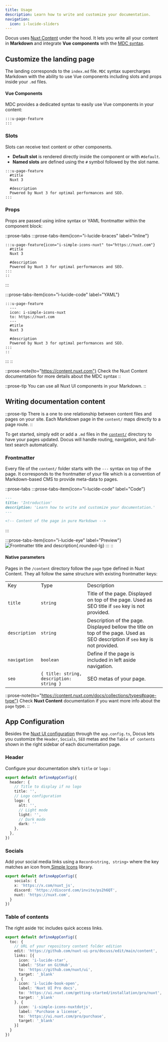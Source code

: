 ```yaml
---
title: Usage
description: Learn how to write and customize your documentation.
navigation:
  icon: i-lucide-sliders
---
```


Docus uses [Nuxt Content](https://content.nuxt.com) under the hood. It lets you write all your content in **Markdown** and integrate **Vue components** with the [MDC syntax](https://content.nuxt.com/docs/files/markdown#mdc-syntax).

## Customize the landing page

The landing corresponds to the `index.md` file. `MDC` syntax supercharges Markdown with the ability to use Vue components including slots and props inside your `.md` files.

#### Vue Components

MDC provides a dedicated syntax to easily use Vue components in your content:

```mdc [content/index.md]
:::u-page-feature
:::
```

### Slots

Slots can receive text content or other components.

- **Default slot** is rendered directly inside the component or with `#default`.
- **Named slots** are defined using the `#` symbol followed by the slot name.

```mdc [index.md]
:::u-page-feature
  #title
  Nuxt 3
  
  #description
  Powered by Nuxt 3 for optimal performances and SEO.
:::
```

### Props

Props are passed using inline syntax or YAML frontmatter within the component block:

::prose-tabs
  :::prose-tabs-item{icon="i-lucide-braces" label="Inline"}
  ```mdc [index.md]
  :::u-page-feature{icon="i-simple-icons-nuxt" to="https://nuxt.com"}
    #title
    Nuxt 3
    
    #description
    Powered by Nuxt 3 for optimal performances and SEO.
  :::
  ::
  ```
  :::

  :::prose-tabs-item{icon="i-lucide-code" label="YAML"}
  ```mdc [index.md]
  :::u-page-feature
    ---
    icon: i-simple-icons-nuxt
    to: https://nuxt.com
    ---
    #title
    Nuxt 3
    
    #description
    Powered by Nuxt 3 for optimal performances and SEO.
  :::
  ::
  ```
  :::
::

::prose-note{to="https://content.nuxt.com"}
Check the Nuxt Content documentation for more details about the MDC syntax
::

::prose-tip
You can use all Nuxt UI components in your Markdown.
::

## Writing documentation content

::prose-tip
There is a one to one relationship between content files and pages on your site. Each Markdown page in the `content/` maps directly to a page route.
::

To get started, simply edit or add a `.md` files in the [`content/`](https://content.nuxt.com/usage/content-directory) directory to have your pages updated. Docus will handle routing, navigation, and full-text search automatically.

### Frontmatter

Every file of the `content/` folder starts with the `---` syntax on top of the page. It corresponds to the frontmatter of your file which is a convention of Markdown-based CMS to provide meta-data to pages.

::prose-tabs
  :::prose-tabs-item{icon="i-lucide-code" label="Code"}
  ```md [content/getting-started/usage.md]
  ---
  title: 'Introduction'
  description: 'Learn how to write and customize your documentation.'
  ---
  
  <!-- Content of the page in pure Markdown -->
  ```
  :::

  :::prose-tabs-item{icon="i-lucide-eye" label="Preview"}
  ![Frontmatter title and description](/frontmatter-preview.png){.rounded-lg}
  :::
::

#### Native parameters

Pages in the `/content` directory follow the `page` type defined in Nuxt Content. They all follow the same structure with existing frontmatter keys:

|               |                                          |                                                                                                                               |   |
| ------------- | ---------------------------------------- | ----------------------------------------------------------------------------------------------------------------------------- | - |
| Key           | Type                                     | Description                                                                                                                   |   |
| `title`       | `string`                                 | Title of the page. Displayed on top of the page. Used as SEO title if `seo` key is not provided.                              |   |
| `description` | `string`                                 | Description of the page. Displayed bellow the title on top of the page. Used as SEO description if `seo` key is not provided. |   |
| `navigation`  | `boolean`                                | Define if the page is included in left aside navigation.                                                                      |   |
| `seo`         | `{ title: string, description: string }` | SEO metas of your page.                                                                                                       |   |

::prose-note{to="https://content.nuxt.com/docs/collections/types#page-type"}
Check **Nuxt Content** documentation if you want more info about the `page` type.
::

## App Configuration

Besides the [Nuxt UI configuration]() through the `app.config.ts`, Docus lets you customize the `Header`, `Socials`, `SEO` metas and the `Table of contents` shown in the right sidebar of each documentation page.

### Header

Configure your documentation site’s `title` or `logo` :

```ts [app.config.ts]
export default defineAppConfig({
  header: {
    // Title to display if no logo
    title: '',
    // Logo configuration
    logo: {
      alt: '',
      // Light mode
      light: '',
      // Dark mode
      dark: ''
    },
  },
})
```

### Socials

Add your social media links using a `Record<string, string>` where the key matches an icon from[ Simple Icons](https://simpleicons.org/) library.

```ts [app.config.ts]
export default defineAppConfig({
    socials: {
    x: 'https://x.com/nuxt_js',
    discord: 'https://discord.com/invite/ps2h6QT',
    nuxt: 'https://nuxt.com',
  }
})
```

### Table of contents

The right aside `TOC` includes quick access links.

```ts [app.config.ts]
export default defineAppConfig({
  toc: {
    // URL of your repository content folder edition
    edit: 'https://github.com/nuxt-ui-pro/docuss/edit/main/content',
    links: [{
      icon: 'i-lucide-star',
      label: 'Star on GitHub',
      to: 'https://github.com/nuxt/ui',
      target: '_blank'
    }, {
      icon: 'i-lucide-book-open',
      label: 'Nuxt UI Pro docs',
      to: 'https://ui.nuxt.com/getting-started/installation/pro/nuxt',
      target: '_blank'
    }, {
      icon: 'i-simple-icons-nuxtdotjs',
      label: 'Purchase a license',
      to: 'https://ui.nuxt.com/pro/purchase',
      target: '_blank'
    }]
  }
})
```
